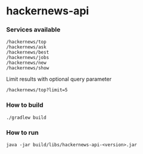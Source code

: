 # hackernews-api


### Services available

```
/hackernews/top
/hackernews/ask
/hackernews/best
/hackernews/jobs
/hackernews/new
/hackernews/show
```

Limit results with optional query parameter

```
/hackernews/top?limit=5
```

### How to build
```
./gradlew build
```

### How to run
```
java -jar build/libs/hackernews-api-<version>.jar
```
